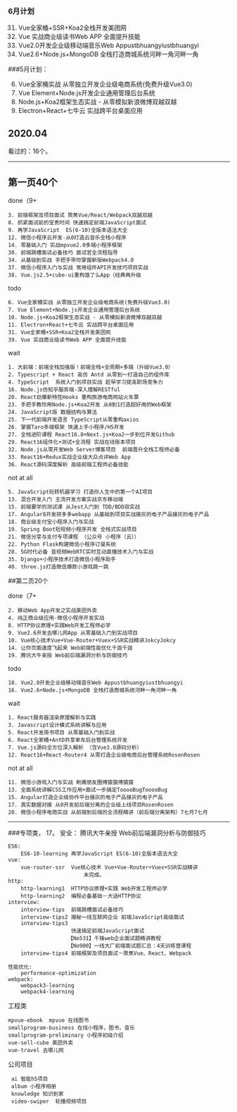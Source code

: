 
### 6月计划
31. Vue全家桶+SSR+Koa2全栈开发美团网
39. Vue 实战商业级读书Web APP 全面提升技能
18. Vue2.0开发企业级移动端音乐Web Appustbhuangyiustbhuangyi
16. Vue2.6+Node.js+MongoDB 全栈打造商城系统河畔一角河畔一角






###5月计划：



6. Vue全家桶实战 从零独立开发企业级电商系统(免费升级Vue3.0)
7. Vue Element+Node.js开发企业通用管理后台系统
10. Node.js+Koa2框架生态实战 - 从零模拟新浪微博双越双越
11. Electron+React+七牛云 实战跨平台桌面应用




## 2020.04

看过的：16个。


<hr>

## 第一页40个

done（9+

	3. 前端框架及项目面试 聚焦Vue/React/Webpack双越双越
	8. 抓紧面试前的宝贵时间 快速搞定前端JavaScript面试
	9. 再学JavaScript  ES(6-10)全版本语法大全
	12. 微信小程序云开发-从0打造云音乐全栈小程序
	14. 零基础入门 实战mpvue2.0多端小程序框架
	30. 前端跳槽面试必备技巧 面试官全流程指导
	34. 从基础到实战 手把手带你掌握新版Webpack4.0
	37. 微信小程序入门与实战 常用组件API开发技巧项目实战
	38. Vue.js2.5+cube-ui重构饿了么App（经典再升级

todo

	6. Vue全家桶实战 从零独立开发企业级电商系统(免费升级Vue3.0)
	7. Vue Element+Node.js开发企业通用管理后台系统
	10. Node.js+Koa2框架生态实战 - 从零模拟新浪微博双越双越
	11. Electron+React+七牛云 实战跨平台桌面应用
	31. Vue全家桶+SSR+Koa2全栈开发美团网
	39. Vue 实战商业级读书Web APP 全面提升技能



wait
	
	1. 大前端：前端全栈加强版！前端全栈+全周期+多端（升级Vue3.0）
	2. Typescript + React 高仿 Antd 从零到一打造自己的组件库 
	4. TypeScript  系统入门到项目实战 趁早学习提高职场竞争力
	16. Node.js仿知乎服务端-深入理解RESTful 
	20. React劲爆新特性Hooks 重构旅游电商网站火车票
	23. 手把手教你用Node.js+Koa2开发 从0到1打造超好用的Web框架
	24. JavaScript版 数据结构与算法
	25. 下一代前端开发语言 TypeScript从零重构axios
	26. 掌握Taro多端框架 快速上手小程序/H5开发
	27. 全栈进阶课程 React16.8+Next.js+Koa2一步到位开发Github
	29. React16组件化+测试+全流程 实战在线账本项目
	32. Node.js从零开发Web Server博客项目  前端晋升全栈工程师必备
	33. React16+Redux实战企业级大众点评Web App
	36. React源码深度解析 高级前端工程师必备技能


not at all
	

	5. JavaScript玩转机器学习 打造你人生中的第一个AI项目
	13. 混合开发入门 主流开发方案实战京东移动端
	15. 前端要学的测试课 从Jest入门到 TDD/BDD双实战
	17. Angular8开发拼多多webapp 从基础到项目实战接灰的电子产品接灰的电子产品
	18. 商业级支付宝小程序入门与实战
	19. Spring Boot短视频小程序开发 全栈式实战项目
	21. 微信分享与支付专项课程 （公众号 小程序（云））
	22. Python Flask构建微信小程序订餐系统
	28. 5G时代必备 音视频WebRTC实时互动直播技术入门与实战
	35. Django+小程序技术打造微信小程序助手
	40. three.js打造微信爆款小游戏跳一跳



##第二页20个
	
done（7+

	2. 移动Web App开发之实战美团外卖
	4. 纯正商业级应用-微信小程序开发实战
	8. HTTP协议原理+实践Web开发工程师必学
	9. Vue2.6开发去哪儿网App 从零基础入门到实战项目
	10. Vue核心技术Vue+Vue-Router+Vuex+SSR实战精讲JokcyJokcy
	14. 让你页面速度飞起来 Web前端性能优化千迦千迦
	19. 腾讯大牛亲授 Web前后端漏洞分析与防御技巧

todo

	18. Vue2.0开发企业级移动端音乐Web Appustbhuangyiustbhuangyi
	16. Vue2.6+Node.js+MongoDB 全栈打造商城系统河畔一角河畔一角

wait

	1. React服务器渲染原理解析与实践
	3. Javascript设计模式系统讲解与应用
	5. React开发简书项目 从零基础入门到实战
	6. React全家桶+AntD共享单车后台管理系统开发
	7. Vue.js源码全方位深入解析 （含Vue3.0源码分析）
	12. React16+React-Router4 从零打造企业级电商后台管理系统RosenRosen


not at all

	11. 微信小游戏入门与实战 刷爆朋友圈傅猿猿傅猿猿
	13. 全面系统讲解CSS工作应用+面试一步搞定TooooBugTooooBug
	15. Angular打造企业级协作平台接灰的电子产品接灰的电子产品
	17. 真实数据对接 从0开发前后端分离的企业级上线项目RosenRosen
	20. 微信小程序电商实战 从前端到后端的全流程精讲（前后端分离架构）7七月7七月




<hr>


###专项类， 17。
	安全：
		腾讯大牛亲授 Web前后端漏洞分析与防御技巧

	ES6:
		ES6-10-learning 再学JavaScript ES(6-10)全版本语法大全 
	vue:
		vue-router-ssr 	Vue核心技术 Vue+Vue-Router+Vuex+SSR实战精讲
							未完成。
	http:
		http-learning1	HTTP协议原理+实践 Web开发工程师必学
		http-learning2	编程必备基础－大话HTTP协议
	interview:
		interview-tips	前端跳槽面试必备技巧
		interview-tips2	揭秘一线互联网企业 前端JavaScript高级面试
		interview-tips3	
		   				快速搞定前端JavaScript面试
		  			   【No531】千锋web企业面试题精讲教程
		  			   【No900】一线大厂前端面试题汇总：4天训练营课程
		interview-tips4	前端框架及项目面试－聚焦Vue、React、Webpack
			
	性能优化:
		performance-optimization
	webpack:
		webpack3-learning
		webpack4-learning
工程类

	mpvue-ebook  mpvue 在线图书
	smallprogram-business 在线小程序，图书，音乐
	smallprogram-preliminary 小程序初级介绍
	vue-sell-cube 美团外卖
	vue-travel 去哪儿网

公司项目

	 ai 智能h5项目
	 album 小程序相册
	 knowledge 知识到家
	 video-swiper  轮播视频项目
	 

	

